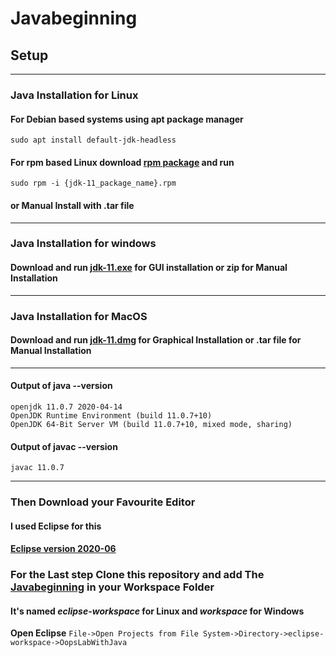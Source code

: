 # Javabeginning

## Setup
***
### Java Installation for Linux  
#### For Debian based systems using apt package manager
```
sudo apt install default-jdk-headless
```
#### For rpm based Linux download [rpm package](https://www.oracle.com/java/technologies/javase-jdk11-downloads.html) and run
```
sudo rpm -i {jdk-11_package_name}.rpm
```
#### or Manual Install with .tar file
***
### Java Installation for windows

#### Download and run [jdk-11.exe](https://www.oracle.com/java/technologies/javase-jdk11-downloads.html) for GUI installation or zip for Manual Installation 
***
### Java Installation for MacOS
#### Download and run [jdk-11.dmg](https://www.oracle.com/java/technologies/javase-jdk11-downloads.html) for Graphical Installation or .tar file for Manual Installation
***
#### Output of java --version
```
openjdk 11.0.7 2020-04-14
OpenJDK Runtime Environment (build 11.0.7+10)
OpenJDK 64-Bit Server VM (build 11.0.7+10, mixed mode, sharing)
```

#### Output of javac --version
```
javac 11.0.7
```

***


### Then Download your Favourite Editor 
#### I used Eclipse for this 
#### [Eclipse version 2020-06](https://www.eclipse.org/downloads/)

### For the Last step Clone this repository and add The [Javabeginning](https://github.com/sonuishaq67/Javabeginning/) in your Workspace Folder
#### It's named *eclipse-workspace* for Linux and *workspace* for Windows 
 **Open Eclipse** ```File->Open Projects from File System->Directory->eclipse-workspace->OopsLabWithJava```

